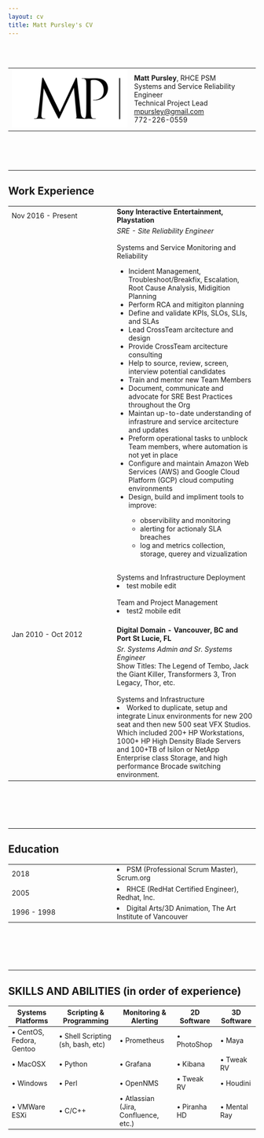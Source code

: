 ```yaml
---
layout: cv
title: Matt Pursley's CV
---
```

<br><br>
<center><div id="contact_table">
  <table width="800">
  <tr>
    <td align="right">
      <img src="assets/matt pursley resume logo v2 cropped.png" width="300">
    </td>
    <td align="left">
      <b>Matt Pursley</b>, RHCE PSM<br>
      Systems and Service Reliability Engineer<br>
      Technical Project Lead<br>
      <div id="webaddress">
        <i class="fi-mail"></i> 
        <a href="mailto:mpursley@gmail.com">mpursley@gmail.com</a><br>
      </div>
      <div id="webaddress">
        <i class="fi-telephone"></i> 772-226-0559 
      </div> 
    </td>
  </tr>
</table></div>
</center>
<br><br><br>
<hr>

## Work Experience

<table width="800">
  <tr>
    <td width="200">
      Nov 2016 - Present
    </td>
    <td>
      <b>Sony Interactive Entertainment, Playstation</b>
    </td>
  </tr>
  <tr>
    <td>
    </td>
    <td>
      <i>SRE - Site Reliability Engineer</i>
      <br><br>
      Systems and Service Monitoring and Reliability
        <ul><li>Incident Management, Troubleshoot/Breakfix, Escalation, Root Cause Analysis, Midigition Planning</li>
        <li>Perform RCA and mitigiton planning</li>
        <li>Define and validate KPIs, SLOs, SLIs, and SLAs</li>
        <li>Lead CrossTeam arcitecture and design</li>
        <li>Provide CrossTeam arcitecture consulting </li>
        <li>Help to source, review, screen, interview potential candidates</li>
        <li>Train and mentor new Team Members</li>
        <li>Document, communicate and advocate for SRE Best Practices throughout the Org</li>
        <li>Maintan up-to-date understanding of infrastrure and service arcitecture and updates</li>
        <li>Preform operational tasks to unblock Team members, where automation is not yet in place</li>
        <li>Configure and maintain Amazon Web Services (AWS) and Google Cloud Platform (GCP) cloud computing environments</li>
        <li>Design, build and impliment tools to improve:</li>
          <ul><li>observibility and monitoring</li>
            <li>alerting for actionaly SLA breaches</li>
            <li>log and metrics collection, storage, querey and vizualization</li>
          </ul>
        </ul>
      <br>
      Systems and Infrastructure Deployment
        <li>test mobile edit</li>
      <br>
      Team and Project Management 
        <li>test2 mobile edit</li>
      <br>
    </td>
  </tr>
  <tr>
    <td>
      Jan 2010 - Oct 2012
    </td>
    <td>
      <b>Digital Domain - Vancouver, BC and Port St Lucie, FL</b>
    </td>
  </tr>
  <tr>
    <td>
    </td>
    <td>
      <i>Sr. Systems Admin and Sr. Systems Engineer</i><br>
      Show Titles: The Legend of Tembo, Jack the Giant Killer, Transformers 3, Tron Legacy, Thor, etc.
      <br><br>
      Systems and Infrastructure
      <li> Worked to duplicate, setup and integrate Linux environments for new 200 seat and then new 500 seat VFX Studios.     
           Which included 200+ HP Workstations, 1000+ HP High Density Blade Servers and 100+TB of Isilon or NetApp Enterprise
           class Storage, and high performance Brocade switching environment.</li>
    </td>
  </tr>
</table>
   
<br><br><br><br>
<hr>

## Education
<table width="800">
  <tr>
    <td width="200">
      2018
    </td>
    <td>
      <li>PSM (Professional Scrum Master), Scrum.org</li>
    </td>
  </tr>
  <tr>
    <td>
      2005
    </td>
    <td>
      <li>RHCE (RedHat Certified Engineer), Redhat, Inc.</li>
    </td>
  </tr>
  <tr>
    <td>
      1996 - 1998
    </td>
    <td>
      <li>Digital Arts/3D Animation, The Art Institute of Vancouver</li>
    </td>
  </tr>
</table>

<br><br><br><br>
<hr>

## SKILLS AND ABILITIES (in order of experience)

Systems Platforms | Scripting & Programming | Monitoring & Alerting | 2D Software | 3D Software
-----------------------|-----------------------|-----------------------|-----------------------|-----------------------
• CentOS, Fedora, Gentoo | • Shell Scripting (sh, bash, etc)| • Prometheus | • PhotoShop | • Maya
• MacOSX | • Python | • Grafana | • Kibana | • Tweak RV
• Windows | • Perl | • OpenNMS | • Tweak RV | • Houdini
• VMWare ESXi | • C/C++ | • Atlassian (Jira, Confluence, etc.) | • Piranha HD | • Mental Ray


